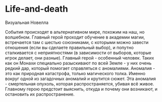# Life-and-death
Визуальная Новелла

События происходят в альтернативном мире, похожим на наш, но волшебном.
Главный герой проходит обучение в академии магии, встречается там с шестью союзниками, с которыми можно завести отношения (если вы сделаете правильный выбор), и попутно сталкивается с неприятностями (в зависимости от выборов, которые игрок делает, они разные).
Главный герой - особенный человек. Таких как он Монахи специально разыскивают по всей Земле - у них очень редкий дар, который помогает справляться с аномалиями. Аномалия - это как природная катастрофа, только магического толка. Именно вокруг одной из загадочных аномалий и крутится сюжет. Эта аномалия - смертельная опухоль, которая распространяется, убивая всё живое. Главному герою предстоит выяснить, откуда и почему они возникают, и остановить их распространение.

